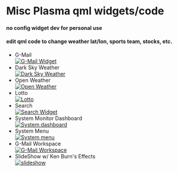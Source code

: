# Misc Plasma qml widgets/code
#### no config widget dev for personal use <br>
#### edit qml code to change weather lat/lon, sports team, stocks, etc. <br>

* G-Mail <br>
[![G-Mail Widget](gmail.png)](https://github.com/txhammer68/qml/blob/master/G-Mail.zip)<br>
* Dark Sky Weather<br>
[![Dark Sky Weather](dark-sky.png)](https://github.com/txhammer68/qml/blob/master/DakrSky.zip) <br>
* Open Weather<br>
[![Open Weather](OpenWeather.png)](https://github.com/txhammer68/qml/blob/master/OpenWeather.zip) <br>
* Lotto<br>
[![Lotto](lotto.png)](https://github.com/txhammer68/qml/blob/master/Lotto.zip) <br>
* Search <br>
[![Search Widget](search.png)](https://github.com/txhammer68/qml/blob/master/org.kde.search.zip)
* System Monitor Dashboard <br>
 [![System dashboard](dashboard.png)](https://github.com/txhammer68/qml/blob/master/SystemDashboard.zip)
* System Menu <br>
 [![System menu](system-menu.png)](https://github.com/txhammer68/qml/blob/master/system-menu.zip)
* G-Mail Workspace <br>
 [![G-Mail Workspace](Screenshot_gmail.png)](https://github.com/txhammer68/qml/blob/master/gmail/gmail.zip)
 * SlideShow w/ Ken Burn's Effects<br>
 [![slideshow](slideshow.png)](https://github.com/txhammer68/qml/blob/master/slideshow.zip)
